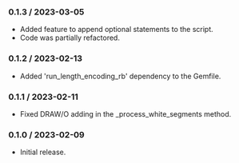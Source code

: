 ### 0.1.3 / 2023-03-05

* Added feature to append optional statements to the script.
* Code was partially refactored.

### 0.1.2 / 2023-02-13

* Added 'run_length_encoding_rb' dependency to the Gemfile.

### 0.1.1 / 2023-02-11

* Fixed DRAW/O adding in the _process_white_segments method.

### 0.1.0 / 2023-02-09

* Initial release.
